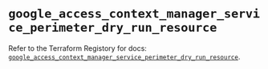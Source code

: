 # `google_access_context_manager_service_perimeter_dry_run_resource`

Refer to the Terraform Registory for docs: [`google_access_context_manager_service_perimeter_dry_run_resource`](https://registry.terraform.io/providers/hashicorp/google/5.26.0/docs/resources/access_context_manager_service_perimeter_dry_run_resource).
